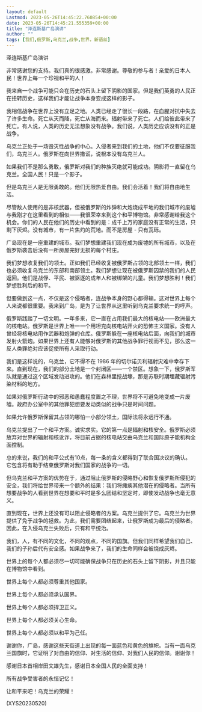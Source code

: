 ```yaml
---
layout: default
Lastmod: 2023-05-26T14:45:22.760854+00:00
date: 2023-05-26T14:45:21.555359+00:00
title: "泽连斯基广岛演讲"
author: ""
tags: [我们,俄罗斯,乌克兰,战争,世界，新语丝]
---
```


泽连斯基广岛演讲

非常感谢您的支持。我们真的很感激。非常感谢。尊敬的参与者！亲爱的日本人民！世界上每一个珍视和平的人！

我来自一个战争可能只会在历史的石头上留下阴影的国家。但是我们英勇的人民正在扭转历史，这样我们才能让战争本身变成这样的影子。

我相信战争在世界上没有立足之地。人类已经走了很长一段路，在血腥对抗中失去了许多生命。死亡从天而降，死亡从海而来。辐射带来了死亡。人们给彼此带来了死亡。有人说，人类的历史无法想象没有战争。我们说，人类历史应该没有的正是战争。

乌克兰正处于一场毁灭性战争的中心。入侵者来到我们的土地，他们不仅要征服我们，乌克兰人。俄罗斯在向世界撒谎，说根本没有乌克兰人。

如果我们不是那么勇敢，俄罗斯对我们的种族灭绝就可能成功。阴影将一直留在乌克兰。全国人民！只是一个影子。

但是乌克兰人是无限勇敢的。他们无限热爱自由。我们会活着！我们将自由地生活。

尽管敌人使用的是非核武器，但被俄罗斯的炸弹和大炮烧成平地的我们城市的废墟与我刚才在这里看到的相似——我很荣幸来到这个和平博物馆。非常感谢给我这个机会。你们的人民在他们的历史中看到的是：成千上万的家庭没有正常的生活，只剩下灰烬。没有城市，有一片焦灼的荒地。而不是房屋 - 只有瓦砾。

广岛现在是一座重建的城市。我们梦想重建我们现在成为废墟的所有城市，以及在俄罗斯袭击后没有一所房屋完好无损的每个村庄。

我们梦想收复我们的领土。正如我们已经收复被俄罗斯占领的北部领土一样，我们也必须收复乌克兰的东部和南部领土。我们梦想让现在被俄罗斯囚禁的我们的人民返回。他们是战俘、平民、被驱逐的成年人和被绑架的儿童。我们梦想胜利！我们梦想胜利后的和平。

但要做到这一点，不仅是这个侵略者，连战争本身的野心都得输。这对世界上每个人来说都很重要。我来到广岛，是为了让世界从这里听到乌克兰要求统一的呼声。

俄罗斯践踏了一切文明。一年多来，它一直在占用我们最大的核电站——欧洲最大的核电站。俄罗斯是世界上唯一一个用坦克向核电站开火的恐怖主义国家。没有人曾经将核电站用作武器和炮弹的仓库。俄罗斯躲在一座核电站后面，向我们的城市发射火箭炮。如果世界上还有人能够对俄罗斯的其他战争罪行视而不见，那么这一反人类罪绝对应该促使所有人采取行动。

我们是这样说的，乌克兰，它不得不在 1986 年的切尔诺贝利辐射灾难中幸存下来。直到现在，我们的部分土地是一个封闭区——一个禁区。想象一下，俄罗斯军队就是通过这个区域发动进攻的。他们在森林里挖战壕，那是苏联时期埋藏辐射污染材料的地方。

如果对俄罗斯行动中的邪恶和愚蠢程度置之不理，世界将不可避免地变成一片废墟。政府办公室中的其他罪犯想要发动类似的战争只是时间问题。

如果允许俄罗斯保留其占领的哪怕一小部分领土，国际法将永远行不通。

乌克兰提出了一个和平方案。诚实求实。它的第一点是辐射和核安全。俄罗斯必须放弃对世界的辐射和核讹诈，将目前占据的核电站交由乌克兰和国际原子能机构全面控制。

总的来说，我们的和平公式有10点，每一条的含义都得到了联合国决议的确认。它包含将有助于结束俄罗斯对我们国家的战争的一切。

但乌克兰和平方案的优势在于，通过阻止俄罗斯的侵略野心和恢复俄罗斯所侵犯的安全，我们将给世界带来一个额外的结果：我们将瘫痪其他潜在的侵略者。当所有想要战争的人看到世界在想要和平时是多么团结和坚定时，即使发动战争也毫无意义。

直到现在，世界上还没有可以阻止侵略者的方案。乌克兰提供了它。乌克兰为世界提供了免于战争的拯救。为此，我们需要团结起来，让俄罗斯成为最后的侵略者。因此，在入侵乌克兰失败后，只有和平统治。

我们，人，有不同的文化，不同的观点，不同的国旗。但我们同样希望我们自己、我们的子孙后代有安全感。如果战争来了，我们的生命同样会被烧成灰烬。

世界上的每个人都必须尽一切可能确保战争只在历史的石头上留下阴影，并且只能在博物馆中看到。

世界上每个人都必须尊重其他国家。

世界上每个人都必须承认国界。

世界上每个人都必须捍卫正义。

世界上每个人都必须关心生命。

世界上每个人都必须以和平为己任。

谢谢你，广岛，感谢这些天街道上出现的每一面蓝色和黄色的旗帜。当有一面乌克兰国旗时，它证明了对自由的信仰、对生活的信仰、对我们人民的信仰。谢谢你！

感谢日本首相岸田文雄先生，感谢日本全国人民的全面支持！

所有战争受害者的永恒记忆！

让和平来吧！乌克兰的荣耀！

(XYS20230520)

